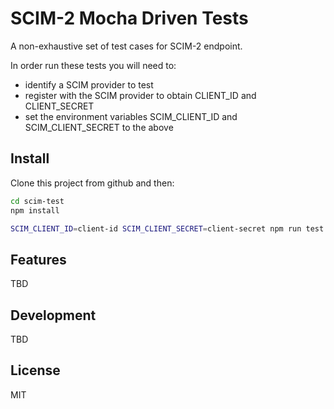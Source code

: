 # SCIM-2 Mocha Driven Tests

A non-exhaustive set of test cases for SCIM-2 endpoint.

In order run these tests you will need to:
- identify a SCIM provider to test
- register with the SCIM provider to obtain CLIENT_ID and CLIENT_SECRET
- set the environment variables SCIM_CLIENT_ID and SCIM_CLIENT_SECRET to the above


## Install

Clone this project from github and then:
```sh
cd scim-test
npm install

SCIM_CLIENT_ID=client-id SCIM_CLIENT_SECRET=client-secret npm run test
```

## Features

TBD

## Development

TBD


## License

MIT

